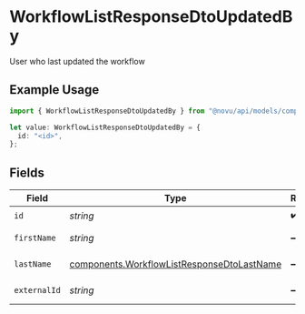 # WorkflowListResponseDtoUpdatedBy

User who last updated the workflow

## Example Usage

```typescript
import { WorkflowListResponseDtoUpdatedBy } from "@novu/api/models/components";

let value: WorkflowListResponseDtoUpdatedBy = {
  id: "<id>",
};
```

## Fields

| Field                                                                                                    | Type                                                                                                     | Required                                                                                                 | Description                                                                                              |
| -------------------------------------------------------------------------------------------------------- | -------------------------------------------------------------------------------------------------------- | -------------------------------------------------------------------------------------------------------- | -------------------------------------------------------------------------------------------------------- |
| `id`                                                                                                     | *string*                                                                                                 | :heavy_check_mark:                                                                                       | User ID                                                                                                  |
| `firstName`                                                                                              | *string*                                                                                                 | :heavy_minus_sign:                                                                                       | User first name                                                                                          |
| `lastName`                                                                                               | [components.WorkflowListResponseDtoLastName](../../models/components/workflowlistresponsedtolastname.md) | :heavy_minus_sign:                                                                                       | User last name                                                                                           |
| `externalId`                                                                                             | *string*                                                                                                 | :heavy_minus_sign:                                                                                       | User external ID                                                                                         |